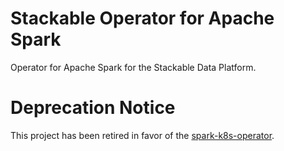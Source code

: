 # Stackable Operator for Apache Spark

Operator for Apache Spark for the Stackable Data Platform.

# Deprecation Notice

This project has been retired in favor of the [spark-k8s-operator](https://github.com/stackabletech/spark-k8s-operator).
